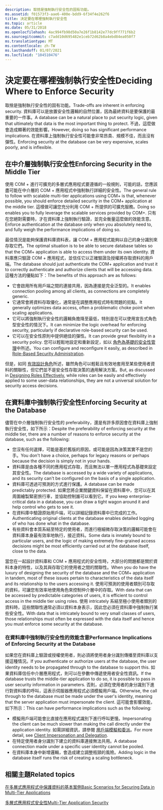 ```yaml
---
description: 取捨是強制執行安全性的固有功能。
ms.assetid: f01573f3-aae6-400e-bdd9-6f34f4e262f6
title: 決定要在哪裡強制執行安全性
ms.topic: article
ms.date: 05/31/2018
ms.openlocfilehash: 4ac994fb98d50a7e26f1b8142e77dc9ff771f6b2
ms.sourcegitcommit: c7add10d695482e1ceb72d62b8a4ebd84ea050f7
ms.translationtype: MT
ms.contentlocale: zh-TW
ms.lasthandoff: 01/07/2021
ms.locfileid: "104510476"
---
```

# <a name="deciding-where-to-enforce-security"></a><span data-ttu-id="7b2ac-103">決定要在哪裡強制執行安全性</span><span class="sxs-lookup"><span data-stu-id="7b2ac-103">Deciding Where to Enforce Security</span></span>

<span data-ttu-id="7b2ac-104">取捨是強制執行安全性的固有功能。</span><span class="sxs-lookup"><span data-stu-id="7b2ac-104">Trade-offs are inherent in enforcing security.</span></span> <span data-ttu-id="7b2ac-105">資料庫可以是放置安全性邏輯的自然位置，因為最終資料是要保護的最重要的一件事。</span><span class="sxs-lookup"><span data-stu-id="7b2ac-105">A database can be a natural place to put security logic, given that ultimately that data is the most important thing to protect.</span></span> <span data-ttu-id="7b2ac-106">不過，這麼做會造成顯著的效能影響。</span><span class="sxs-lookup"><span data-stu-id="7b2ac-106">However, doing so has significant performance implications.</span></span> <span data-ttu-id="7b2ac-107">在資料庫上強制執行安全性可能會非常昂貴、規模不佳，而且沒有彈性。</span><span class="sxs-lookup"><span data-stu-id="7b2ac-107">Enforcing security at the database can be very expensive, scales poorly, and is inflexible.</span></span>

## <a name="enforcing-security-in-the-middle-tier"></a><span data-ttu-id="7b2ac-108">在中介層強制執行安全性</span><span class="sxs-lookup"><span data-stu-id="7b2ac-108">Enforcing Security in the Middle Tier</span></span>

<span data-ttu-id="7b2ac-109">使用 COM + 進行可擴充的多層式應用程式要遵循的一般規則，可能的話，您應該盡可能在中介層的 COM + 應用程式中強制執行詳細的安全性。</span><span class="sxs-lookup"><span data-stu-id="7b2ac-109">The general rule to follow with scalable multi-tier applications using COM+ is that, whenever possible, you should enforce detailed security in the COM+ application at the middle tier.</span></span> <span data-ttu-id="7b2ac-110">這樣做可讓您充分利用 COM + 所提供的可擴充服務。</span><span class="sxs-lookup"><span data-stu-id="7b2ac-110">Doing so enables you to fully leverage the scalable services provided by COM+.</span></span> <span data-ttu-id="7b2ac-111">只有在您絕對需要時，才在資料庫上強制執行驗證，並完全衡量這麼做的效能含意。</span><span class="sxs-lookup"><span data-stu-id="7b2ac-111">Enforce authentication at the database only when you absolutely need to, and fully weigh the performance implications of doing so.</span></span>

<span data-ttu-id="7b2ac-112">最佳情況是能夠保護資料庫資料表，讓 COM + 應用程式能夠以自己的身分識別來存取它們。</span><span class="sxs-lookup"><span data-stu-id="7b2ac-112">The optimal situation is to be able to secure database tables so that the COM+ application is able to access them under its own identity.</span></span> <span data-ttu-id="7b2ac-113">資料庫應只驗證 COM + 應用程式，並信任它以正確驗證及授權將存取資料的用戶端。</span><span class="sxs-lookup"><span data-stu-id="7b2ac-113">The database should just authenticate the COM+ application and trust it to correctly authenticate and authorize clients that will be accessing data.</span></span> <span data-ttu-id="7b2ac-114">這種方法的優點如下：</span><span class="sxs-lookup"><span data-stu-id="7b2ac-114">The benefits of this approach are as follows:</span></span>

-   <span data-ttu-id="7b2ac-115">它會啟用所有用戶端之間的連接共用，因為連接是完全泛型的。</span><span class="sxs-lookup"><span data-stu-id="7b2ac-115">It enables connection pooling among all clients, as connections are completely generic.</span></span>
-   <span data-ttu-id="7b2ac-116">它通常會將資料存取優化，通常是在調整應用程式時有問題的扼點。</span><span class="sxs-lookup"><span data-stu-id="7b2ac-116">It generally optimizes data access, often a problematic choke point when scaling applications.</span></span>
-   <span data-ttu-id="7b2ac-117">它可以將強制執行安全性的邏輯負擔降至最低，特別是在可以使用宣告式角色型安全性的情況下。</span><span class="sxs-lookup"><span data-stu-id="7b2ac-117">It can minimize the logic overhead for enforcing security, particularly if declarative role-based security can be used.</span></span>
-   <span data-ttu-id="7b2ac-118">它可以在安全性原則中提供絕佳的彈性。</span><span class="sxs-lookup"><span data-stu-id="7b2ac-118">It can provide great flexibility in a security policy.</span></span> <span data-ttu-id="7b2ac-119">您可以輕鬆地設定和重新設定，如以 [角色為基礎的安全性管理](role-based-security-administration.md)中所述。</span><span class="sxs-lookup"><span data-stu-id="7b2ac-119">You can configure and reconfigure it easily, as described in [Role-Based Security Administration](role-based-security-administration.md).</span></span>

<span data-ttu-id="7b2ac-120">但是，如同 [有效設計角色](designing-roles-effectively.md)所述，雖然角色可以輕鬆且有效地套用至某些使用者資料的關聯性，但它們並不是安全性存取決策的通用解決方案。</span><span class="sxs-lookup"><span data-stu-id="7b2ac-120">But, as discussed in [Designing Roles Effectively](designing-roles-effectively.md), while roles can be easily and effectively applied to some user-data relationships, they are not a universal solution for security access decisions.</span></span>

## <a name="enforcing-security-at-the-database"></a><span data-ttu-id="7b2ac-121">在資料庫中強制執行安全性</span><span class="sxs-lookup"><span data-stu-id="7b2ac-121">Enforcing Security at the Database</span></span>

<span data-ttu-id="7b2ac-122">儘管在中介層強制執行安全性的 preferability，還是有許多原因會在資料庫上強制執行安全性，如下所示：</span><span class="sxs-lookup"><span data-stu-id="7b2ac-122">Despite the preferability of enforcing security at the middle tier, there are a number of reasons to enforce security at the database, such as the following:</span></span>

-   <span data-ttu-id="7b2ac-123">您沒有任何選擇，可能是基於舊版的原因，或可能是因為決策其實不是您的手。</span><span class="sxs-lookup"><span data-stu-id="7b2ac-123">You don't have a choice, perhaps for legacy reasons or perhaps because the decision is simply not in your hands.</span></span>
-   <span data-ttu-id="7b2ac-124">資料庫是由各種不同的應用程式存取，而且無法以單一應用程式為基礎來設定其安全性。</span><span class="sxs-lookup"><span data-stu-id="7b2ac-124">The database is accessed by a wide variety of applications, and its security can't be configured on the basis of a single application.</span></span>
-   <span data-ttu-id="7b2ac-125">資料庫可透過可預測的方式進行保護。</span><span class="sxs-lookup"><span data-stu-id="7b2ac-125">A database can be made predictably protected.</span></span> <span data-ttu-id="7b2ac-126">如果您將企業關鍵資料保留在資料庫中，您可以在其周圍繪製緊密旅行車，並協助控制誰可以看到它。</span><span class="sxs-lookup"><span data-stu-id="7b2ac-126">If you keep enterprise-critical data in a database, you can draw a tight wagon around it and help control who gets to see it.</span></span>
-   <span data-ttu-id="7b2ac-127">在資料庫中驗證原始用戶端，可以詳細記錄資料庫中已完成的工作。</span><span class="sxs-lookup"><span data-stu-id="7b2ac-127">Authenticating original clients at the database enables detailed logging of who has done what in the database.</span></span>
-   <span data-ttu-id="7b2ac-128">有些資料會本質系結至特定的使用者，而進行極細微存取決策的邏輯可能會在資料庫本身最有效率地執行，接近資料。</span><span class="sxs-lookup"><span data-stu-id="7b2ac-128">Some data is innately bound to particular users, and the logic of making extremely fine-grained access decisions might be most efficiently carried out at the database itself, close to the data.</span></span>

<span data-ttu-id="7b2ac-129">當您在一起設計資料庫和 COM + 應用程式的安全性時，大部分的問題都是關於資料本身的特性，以及其與存取它的使用者之間的關聯性。</span><span class="sxs-lookup"><span data-stu-id="7b2ac-129">When you do have the luxury of designing the security of the database and the COM+ application in tandem, most of these issues pertain to characteristics of the data itself and its relationship to the users accessing it.</span></span> <span data-ttu-id="7b2ac-130">使用可預測的使用者類別可存取的資料，可讓您有效率地使用角色來控制仲介層中的存取。</span><span class="sxs-lookup"><span data-stu-id="7b2ac-130">With data that can be accessed by predictable categories of users, it is efficient to control access in the middle tier using roles.</span></span> <span data-ttu-id="7b2ac-131">使用 intricately 系結至極小使用者類別的資料時，這些關聯性通常必須以資料本身表示，因此您必須在資料庫中強制執行某些安全性。</span><span class="sxs-lookup"><span data-stu-id="7b2ac-131">With data that is intricately bound to very small classes of users, those relationships must often be expressed with the data itself and hence you must enforce some security at the database.</span></span>

### <a name="performance-implications-of-enforcing-security-at-the-database"></a><span data-ttu-id="7b2ac-132">在資料庫中強制執行安全性的效能含意</span><span class="sxs-lookup"><span data-stu-id="7b2ac-132">Performance Implications of Enforcing Security at the Database</span></span>

<span data-ttu-id="7b2ac-133">如果您在資料庫上驗證或授權使用者，則必須將使用者身分識別傳播至資料庫以支援這種情況。</span><span class="sxs-lookup"><span data-stu-id="7b2ac-133">If you authenticate or authorize users at the database, the user identity needs to be propagated through to the database to support this.</span></span> <span data-ttu-id="7b2ac-134">如果資料庫信任中介層應用程式，則可以在參數中傳遞使用者安全性資訊。</span><span class="sxs-lookup"><span data-stu-id="7b2ac-134">If the database trusts the middle-tier application to do so, it is possible to pass in user security information in parameters.</span></span> <span data-ttu-id="7b2ac-135">否則，必須在使用者的身分識別下進行對資料庫的呼叫，這表示伺服器應用程式必須模擬用戶端。</span><span class="sxs-lookup"><span data-stu-id="7b2ac-135">Otherwise, the call through to the database must be made under the user's identity, meaning that the server application must impersonate the client.</span></span> <span data-ttu-id="7b2ac-136">這可能會影響效能，如下所示：</span><span class="sxs-lookup"><span data-stu-id="7b2ac-136">This can have performance implications such as the following:</span></span>

-   <span data-ttu-id="7b2ac-137">模擬用戶端可能會比直接在應用程式識別下進行呼叫更慢。</span><span class="sxs-lookup"><span data-stu-id="7b2ac-137">Impersonating the client can be much slower than making the call directly under the application identity.</span></span> <span data-ttu-id="7b2ac-138">如需詳細資訊，請參閱 [用戶端模擬和委派](client-impersonation-and-delegation.md)。</span><span class="sxs-lookup"><span data-stu-id="7b2ac-138">For more detail, see [Client Impersonation and Delegation](client-impersonation-and-delegation.md).</span></span>
-   <span data-ttu-id="7b2ac-139">在特定使用者身分識別下建立的資料庫連接無法共用。</span><span class="sxs-lookup"><span data-stu-id="7b2ac-139">A database connection made under a specific user identity cannot be pooled.</span></span>
-   <span data-ttu-id="7b2ac-140">在資料庫本身中新增邏輯，會造成建立調整瓶頸的風險。</span><span class="sxs-lookup"><span data-stu-id="7b2ac-140">Adding logic in the database itself runs the risk of creating a scaling bottleneck.</span></span>

## <a name="related-topics"></a><span data-ttu-id="7b2ac-141">相關主題</span><span class="sxs-lookup"><span data-stu-id="7b2ac-141">Related topics</span></span>

<dl> <dt>

[<span data-ttu-id="7b2ac-142">在多層式應用程式中保護資料的基本案例</span><span class="sxs-lookup"><span data-stu-id="7b2ac-142">Basic Scenarios for Securing Data in Multi-Tier Applications</span></span>](basic-scenarios-for-securing-data-in-multi-tier-applications.md)
</dt> <dt>

[<span data-ttu-id="7b2ac-143">多層式應用程式安全性</span><span class="sxs-lookup"><span data-stu-id="7b2ac-143">Multi-Tier Application Security</span></span>](multi-tier-application-security.md)
</dt> </dl>

 

 



